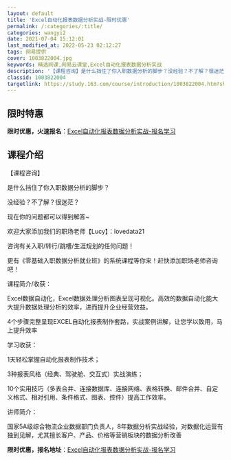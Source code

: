 ```yaml
---
layout: default
title: 'Excel自动化报表数据分析实战-限时优惠'
permalink: /:categories/:title/
categories: wangyi2
date: 2021-07-04 15:12:01
last_modified_at: 2022-05-23 02:12:27
tags: 网易提供
cover: 1003822004.jpg
keywords: 精选网课,网易云课堂,Excel自动化报表数据分析实战
description: '【课程咨询】是什么挡住了你入职数据分析的脚步？没经验？不了解？很迷茫？现在你的问题都可以得到解答~欢迎大家添加我们的职场'
classid: 1003822004
targetlink: https://study.163.com/course/introduction/1003822004.htm?share=1&shareId=1025206652&utm_campaign=share&utm_medium=iphoneShare&utm_source=&utm_u=1025206652
---
```


## 限时特惠

**限时优惠，火速报名**：[Excel自动化报表数据分析实战-报名学习](https://study.163.com/course/introduction/1003822004.htm?share=1&shareId=1025206652&utm_campaign=share&utm_medium=iphoneShare&utm_source=&utm_u=1025206652)

## 课程介绍

【课程咨询】

是什么挡住了你入职数据分析的脚步？

没经验？不了解？很迷茫？

现在你的问题都可以得到解答~

欢迎大家添加我们的职场老师【Lucy】：lovedata21

咨询有关入职/转行/跳槽/生涯规划的任何问题！

更有《零基础入职数据分析就业班》的系统课程等你来！赶快添加职场老师咨询吧！



课程简介/收获：

Excel数据自动化，Excel数据处理分析图表呈现可视化。高效的数据自动化能大大提升数据处理分析的效率，进而提升企业经营效益。

4个步骤完整呈现EXCEL自动化报表制作套路，实战案例讲解，让您学以致用，马上提升效率

学习收获：

1天轻松掌握自动化报表制作技术；

3种报表风格（经典、驾驶舱、交互式）实战演练；

10个实用技巧（多表合并、连接数据库、连接网络、表格转换、邮件合并、自定义格式、相对引用、条件格式、图表、控件）提高工作效率。



讲师简介：

国家5A级综合物流企业数据部门负责人，8年数据分析实战经验，对数据化运营有独到见解，尤其擅长客户、产品、价格等营销板块的数据分析改善

**限时优惠，报名地址**：[Excel自动化报表数据分析实战-报名学习](https://study.163.com/course/introduction/1003822004.htm?share=1&shareId=1025206652&utm_campaign=share&utm_medium=iphoneShare&utm_source=&utm_u=1025206652)

